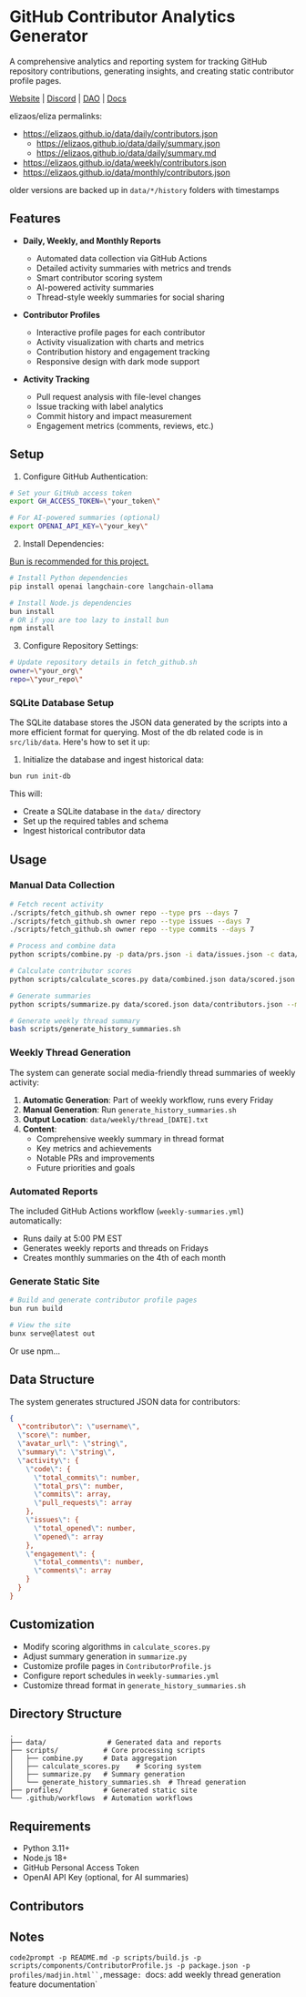 # GitHub Contributor Analytics Generator

A comprehensive analytics and reporting system for tracking GitHub repository contributions, generating insights, and creating static contributor profile pages.

[Website](https://elizaos.ai/) | [Discord](https://discord.gg/elizaOS) | [DAO](https://www.daos.fun/HeLp6NuQkmYB4pYWo2zYs22mESHXPQYzXbB8n4V98jwC) | [Docs](https://elizaos.github.io/eliza/)

elizaos/eliza permalinks:

- https://elizaos.github.io/data/daily/contributors.json
  - https://elizaos.github.io/data/daily/summary.json
  - https://elizaos.github.io/data/daily/summary.md
- https://elizaos.github.io/data/weekly/contributors.json
- https://elizaos.github.io/data/monthly/contributors.json

older versions are backed up in `data/*/history` folders with timestamps

## Features

- **Daily, Weekly, and Monthly Reports**

  - Automated data collection via GitHub Actions
  - Detailed activity summaries with metrics and trends
  - Smart contributor scoring system
  - AI-powered activity summaries
  - Thread-style weekly summaries for social sharing

- **Contributor Profiles**

  - Interactive profile pages for each contributor
  - Activity visualization with charts and metrics
  - Contribution history and engagement tracking
  - Responsive design with dark mode support

- **Activity Tracking**
  - Pull request analysis with file-level changes
  - Issue tracking with label analytics
  - Commit history and impact measurement
  - Engagement metrics (comments, reviews, etc.)

## Setup

1. Configure GitHub Authentication:

```bash
# Set your GitHub access token
export GH_ACCESS_TOKEN=\"your_token\"

# For AI-powered summaries (optional)
export OPENAI_API_KEY=\"your_key\"
```

2. Install Dependencies:

[Bun is recommended for this project.](https://bun.sh/)

```bash
# Install Python dependencies
pip install openai langchain-core langchain-ollama

# Install Node.js dependencies
bun install
# OR if you are too lazy to install bun
npm install
```

3. Configure Repository Settings:

```bash
# Update repository details in fetch_github.sh
owner=\"your_org\"
repo=\"your_repo\"
```

### SQLite Database Setup

The SQLite database stores the JSON data generated by the scripts into a more efficient format for querying. Most of the db related code is in `src/lib/data`. Here's how to set it up:

1. Initialize the database and ingest historical data:

```bash
bun run init-db
```

This will:

- Create a SQLite database in the `data/` directory
- Set up the required tables and schema
- Ingest historical contributor data

## Usage

### Manual Data Collection

```bash
# Fetch recent activity
./scripts/fetch_github.sh owner repo --type prs --days 7
./scripts/fetch_github.sh owner repo --type issues --days 7
./scripts/fetch_github.sh owner repo --type commits --days 7

# Process and combine data
python scripts/combine.py -p data/prs.json -i data/issues.json -c data/commits.json -o data/combined.json

# Calculate contributor scores
python scripts/calculate_scores.py data/combined.json data/scored.json

# Generate summaries
python scripts/summarize.py data/scored.json data/contributors.json --model openai

# Generate weekly thread summary
bash scripts/generate_history_summaries.sh
```

### Weekly Thread Generation

The system can generate social media-friendly thread summaries of weekly activity:

1. **Automatic Generation**: Part of weekly workflow, runs every Friday
2. **Manual Generation**: Run `generate_history_summaries.sh`
3. **Output Location**: `data/weekly/thread_[DATE].txt`
4. **Content**:
   - Comprehensive weekly summary in thread format
   - Key metrics and achievements
   - Notable PRs and improvements
   - Future priorities and goals

### Automated Reports

The included GitHub Actions workflow (`weekly-summaries.yml`) automatically:

- Runs daily at 5:00 PM EST
- Generates weekly reports and threads on Fridays
- Creates monthly summaries on the 4th of each month

### Generate Static Site

```bash
# Build and generate contributor profile pages
bun run build

# View the site
bunx serve@latest out
```

Or use npm...

## Data Structure

The system generates structured JSON data for contributors:

```json
{
  \"contributor\": \"username\",
  \"score\": number,
  \"avatar_url\": \"string\",
  \"summary\": \"string\",
  \"activity\": {
    \"code\": {
      \"total_commits\": number,
      \"total_prs\": number,
      \"commits\": array,
      \"pull_requests\": array
    },
    \"issues\": {
      \"total_opened\": number,
      \"opened\": array
    },
    \"engagement\": {
      \"total_comments\": number,
      \"comments\": array
    }
  }
}
```

## Customization

- Modify scoring algorithms in `calculate_scores.py`
- Adjust summary generation in `summarize.py`
- Customize profile pages in `ContributorProfile.js`
- Configure report schedules in `weekly-summaries.yml`
- Customize thread format in `generate_history_summaries.sh`

## Directory Structure

```
.
├── data/               # Generated data and reports
├── scripts/           # Core processing scripts
│   ├── combine.py     # Data aggregation
│   ├── calculate_scores.py    # Scoring system
│   ├── summarize.py   # Summary generation
│   └── generate_history_summaries.sh  # Thread generation
├── profiles/          # Generated static site
└── .github/workflows  # Automation workflows
```

## Requirements

- Python 3.11+
- Node.js 18+
- GitHub Personal Access Token
- OpenAI API Key (optional, for AI summaries)

## Contributors

## Notes

` code2prompt -p README.md -p scripts/build.js -p scripts/components/ContributorProfile.js -p package.json -p profiles/madjin.html``,
   `message`: `docs: add weekly thread generation feature documentation`

